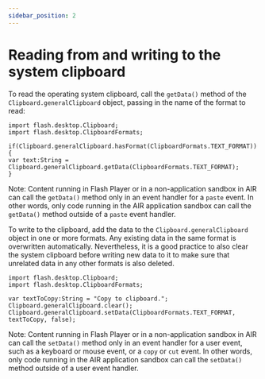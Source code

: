 ```yaml
---
sidebar_position: 2
---
```


# Reading from and writing to the system clipboard

To read the operating system clipboard, call the `getData()` method of the
`Clipboard.generalClipboard` object, passing in the name of the format to read:

    import flash.desktop.Clipboard;
    import flash.desktop.ClipboardFormats;

    if(Clipboard.generalClipboard.hasFormat(ClipboardFormats.TEXT_FORMAT)){
    var text:String = Clipboard.generalClipboard.getData(ClipboardFormats.TEXT_FORMAT);
    }

Note: Content running in Flash Player or in a non-application sandbox in AIR can
call the `getData()` method only in an event handler for a `paste` event. In
other words, only code running in the AIR application sandbox can call the
`getData()` method outside of a `paste` event handler.

To write to the clipboard, add the data to the `Clipboard.generalClipboard`
object in one or more formats. Any existing data in the same format is
overwritten automatically. Nevertheless, it is a good practice to also clear the
system clipboard before writing new data to it to make sure that unrelated data
in any other formats is also deleted.

    import flash.desktop.Clipboard;
    import flash.desktop.ClipboardFormats;

    var textToCopy:String = "Copy to clipboard.";
    Clipboard.generalClipboard.clear();
    Clipboard.generalClipboard.setData(ClipboardFormats.TEXT_FORMAT, textToCopy, false);

Note: Content running in Flash Player or in a non-application sandbox in AIR can
call the `setData()` method only in an event handler for a user event, such as a
keyboard or mouse event, or a `copy` or `cut` event. In other words, only code
running in the AIR application sandbox can call the `setData()` method outside
of a user event handler.
